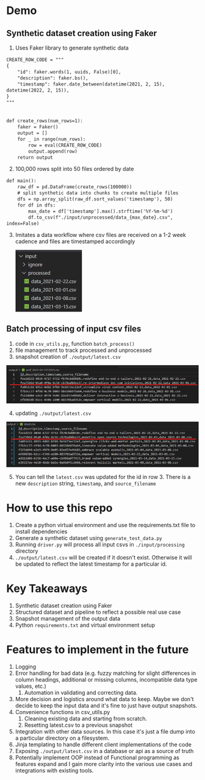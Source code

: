 # Demo


## Synthetic dataset creation using Faker
1. Uses Faker library to generate synthetic data
   
```
CREATE_ROW_CODE = """
{
    "id": faker.words(1, uuids, False)[0],
    "description": faker.bs(),
    "timestamp": faker.date_between(datetime(2021, 2, 15), datetime(2022, 2, 15)),
}
"""


def create_rows(num_rows=1):
    faker = Faker()
    output = []
    for _ in range(num_rows):
        row = eval(CREATE_ROW_CODE)
        output.append(row)
    return output
```
2. 100,000 rows split into 50 files ordered by date 
   
```
def main():
    raw_df = pd.DataFrame(create_rows(100000))
    # split synthetic data into chunks to create multiple files
    dfs = np.array_split(raw_df.sort_values('timestamp'), 50)
    for df in dfs:
        max_date = df['timestamp'].max().strftime('%Y-%m-%d')
        df.to_csv(f"./input/unprocessed/data_{max_date}.csv", index=False)
```

3. Imitates a data workflow where csv files are received on a 1-2 week cadence and files are timestamped accordingly

    ![](2022-02-15-20-35-42.png)


## Batch processing of input csv files
1. code in `csv_utils.py`, function `batch_process()`
2. file management to track processed and unprocessed
3. snapshot creation of `./output/latest.csv`
   
![](2022-02-15-20-53-50.png)

4. updating `./output/latest.csv`

![](2022-02-15-20-54-38.png)

5. You can tell the `latest.csv` was updated for the id in row 3.  There is a new `description` string, `timestamp`, and `source_filename`

# How to use this repo
1. Create a python virtual environment and use the requirements.txt file to install dependencies
2. Generate a synthetic dataset using `generate_test_data.py`
3. Running `driver.py` will process all input csvs in `./input/processing` directory
4. `./output/latest.csv` will be created if it doesn't exist.  Otherwise it will be updated to reflect the latest timestamp for a particular id.

# Key Takeaways
1. Synthetic dataset creation using Faker
2. Structured dataset and pipeline to reflect a possible real use case
3. Snapshot management of the output data
4. Python `requirements.txt` and virtual environment setup


# Features to implement in the future
1. Logging
2. Error handling for bad data (e.g. fuzzy matching for slight differences in column headings, additional or missing columns, incompatible data type values, etc.)
   1. Automation in validating and correcting data.
3. More decision and logistics around what data to keep.  Maybe we don't decide to keep the input data and it's fine to just have output snapshots.
4. Convenience functions in csv_utils.py 
   1. Cleaning existing data and starting from scratch. 
   2. Resetting latest.csv to a previous snapshot
5. Integration with other data sources.  In this case it's just a file dump into a particular directory on a filesystem.
6. Jinja templating to handle different client implementations of the code
7. Exposing `./output/latest.csv` in a database or api as a source of truth
8. Potentially implement OOP instead of Functional programming as features expand and I gain more clarity into the various use cases and integrations with existing tools.